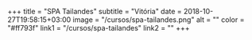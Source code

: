 +++
title = "SPA Tailandes"
subtitle = "Vitória"
date = 2018-10-27T19:58:15+03:00
image = "/cursos/spa-tailandes.png"
alt = ""
color = "#ff793f"
link1 = "/cursos/spa-tailandes"
link2 = ""
+++
